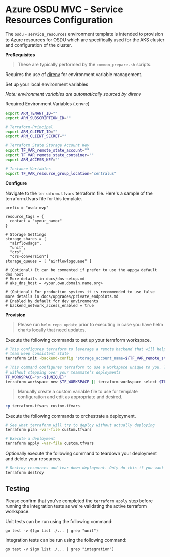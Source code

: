 # Azure OSDU MVC - Service Resources Configuration

The `osdu` - `service_resources` environment template is intended to provision to Azure resources for OSDU which are specifically used for the AKS cluster and configuration of the cluster.

__PreRequisites__

> These are typically performed by the `common_prepare.sh` scripts.


Requires the use of [direnv](https://direnv.net/) for environment variable management.

Set up your local environment variables

*Note: environment variables are automatically sourced by direnv*

Required Environment Variables (.envrc)
```bash
export ARM_TENANT_ID=""
export ARM_SUBSCRIPTION_ID=""

# Terraform-Principal
export ARM_CLIENT_ID=""
export ARM_CLIENT_SECRET=""

# Terraform State Storage Account Key
export TF_VAR_remote_state_account=""
export TF_VAR_remote_state_container=""
export ARM_ACCESS_KEY=""

# Instance Variables
export TF_VAR_resource_group_location="centralus"
```

__Configure__

Navigate to the `terraform.tfvars` terraform file. Here's a sample of the terraform.tfvars file for this template.

```HCL
prefix = "osdu-mvp"

resource_tags = {
  contact = "<your_name>"
}

# Storage Settings
storage_shares = [
  "airflowdags",
  "unit",
  "crs",
  "crs-conversion"]
storage_queues = [ "airflowlogqueue" ]

# (Optional) It can be commented if prefer to use the appgw default dns host
# More details in docs/dns-setup.md
# aks_dns_host = <your.own.domain.name.org>

# (Optional) For production systems it is recommended to use false more details in docs/upgrades/private_endpoints.md
# Enabled by default for dev environments
# backend_network_access_enabled = true
```

__Provision__

> Please run `helm repo update` prior to executing in case you have helm charts locally that need updates.

Execute the following commands to set up your terraform workspace.

```bash
# This configures terraform to leverage a remote backend that will help you and your
# team keep consistent state
terraform init -backend-config "storage_account_name=${TF_VAR_remote_state_account}" -backend-config "container_name=${TF_VAR_remote_state_container}"

# This command configures terraform to use a workspace unique to you. This allows you to work
# without stepping over your teammate's deployments
TF_WORKSPACE="sr-${UNIQUE}"
terraform workspace new $TF_WORKSPACE || terraform workspace select $TF_WORKSPACE
```

> Manually create a custom variable file to use for template configuration and edit as appropriate and desired.

```bash
cp terraform.tfvars custom.tfvars
```

Execute the following commands to orchestrate a deployment.


```bash
# See what terraform will try to deploy without actually deploying
terraform plan -var-file custom.tfvars

# Execute a deployment
terraform apply -var-file custom.tfvars
```

Optionally execute the following command to teardown your deployment and delete your resources.

```bash
# Destroy resources and tear down deployment. Only do this if you want to destroy your deployment.
terraform destroy
```

## Testing

Please confirm that you've completed the `terraform apply` step before running the integration tests as we're validating the active terraform workspace.

Unit tests can be run using the following command:

```
go test -v $(go list ./... | grep "unit")
```

Integration tests can be run using the following command:

```
go test -v $(go list ./... | grep "integration")
```
